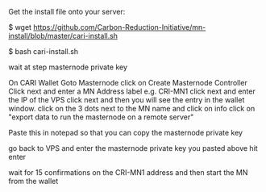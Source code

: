 Get the install file onto your server:

$ wget https://github.com/Carbon-Reduction-Initiative/mn-install/blob/master/cari-install.sh

$ bash cari-install.sh

wait at step masternode private key

On CARI Wallet
Goto Masternode
click on Create Masternode Controller
Click next and enter a MN Address label e.g. CRI-MN1
click next and enter the IP of the VPS 
click next and then you will see the entry in the wallet window.
click on the 3 dots next to the MN name and click on info
click on "export data to run the masternode on a remote server"

Paste this in notepad so that you can copy the masternode private key

go back to VPS and enter the masternode private key you pasted above
hit enter

wait for 15 confirmations on the CRI-MN1 address and then start the MN from the wallet
